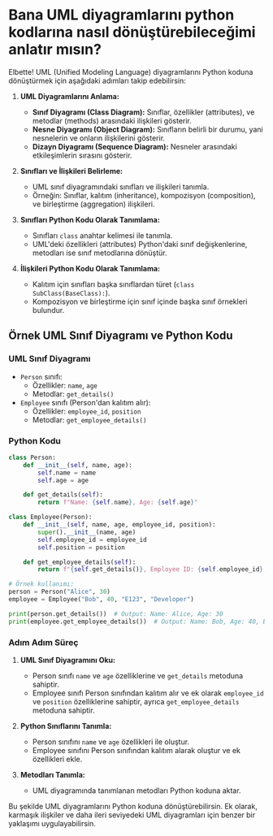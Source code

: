 # Bana UML diyagramlarını python kodlarına nasıl dönüştürebileceğimi anlatır mısın?

Elbette! UML (Unified Modeling Language) diyagramlarını Python koduna dönüştürmek için aşağıdaki adımları takip edebilirsin:

1. **UML Diyagramlarını Anlama:**
   - **Sınıf Diyagramı (Class Diagram):** Sınıflar, özellikler (attributes), ve metodlar (methods) arasındaki ilişkileri gösterir.
   - **Nesne Diyagramı (Object Diagram):** Sınıfların belirli bir durumu, yani nesnelerin ve onların ilişkilerini gösterir.
   - **Dizayn Diyagramı (Sequence Diagram):** Nesneler arasındaki etkileşimlerin sırasını gösterir.

2. **Sınıfları ve İlişkileri Belirleme:**
   - UML sınıf diyagramındaki sınıfları ve ilişkileri tanımla.
   - Örneğin: Sınıflar, kalıtım (inheritance), kompozisyon (composition), ve birleştirme (aggregation) ilişkileri.

3. **Sınıfları Python Kodu Olarak Tanımlama:**
   - Sınıfları `class` anahtar kelimesi ile tanımla.
   - UML'deki özellikleri (attributes) Python'daki sınıf değişkenlerine, metodları ise sınıf metodlarına dönüştür.

4. **İlişkileri Python Kodu Olarak Tanımlama:**
   - Kalıtım için sınıfları başka sınıflardan türet (`class SubClass(BaseClass):`).
   - Kompozisyon ve birleştirme için sınıf içinde başka sınıf örnekleri bulundur.

## Örnek UML Sınıf Diyagramı ve Python Kodu

### UML Sınıf Diyagramı

- `Person` sınıfı:
  - Özellikler: `name`, `age`
  - Metodlar: `get_details()`
- `Employee` sınıfı (Person'dan kalıtım alır):
  - Özellikler: `employee_id`, `position`
  - Metodlar: `get_employee_details()`

### Python Kodu

```python
class Person:
    def __init__(self, name, age):
        self.name = name
        self.age = age

    def get_details(self):
        return f"Name: {self.name}, Age: {self.age}"

class Employee(Person):
    def __init__(self, name, age, employee_id, position):
        super().__init__(name, age)
        self.employee_id = employee_id
        self.position = position

    def get_employee_details(self):
        return f"{self.get_details()}, Employee ID: {self.employee_id}, Position: {self.position}"

# Örnek kullanımı:
person = Person("Alice", 30)
employee = Employee("Bob", 40, "E123", "Developer")

print(person.get_details())  # Output: Name: Alice, Age: 30
print(employee.get_employee_details())  # Output: Name: Bob, Age: 40, Employee ID: E123, Position: Developer
```

### Adım Adım Süreç

1. **UML Sınıf Diyagramını Oku:**
   - Person sınıfı `name` ve `age` özelliklerine ve `get_details` metoduna sahiptir.
   - Employee sınıfı Person sınıfından kalıtım alır ve ek olarak `employee_id` ve `position` özelliklerine sahiptir, ayrıca `get_employee_details` metoduna sahiptir.

2. **Python Sınıflarını Tanımla:**
   - Person sınıfını `name` ve `age` özellikleri ile oluştur.
   - Employee sınıfını Person sınıfından kalıtım alarak oluştur ve ek özellikleri ekle.

3. **Metodları Tanımla:**
   - UML diyagramında tanımlanan metodları Python koduna aktar.

Bu şekilde UML diyagramlarını Python koduna dönüştürebilirsin. Ek olarak, karmaşık ilişkiler ve daha ileri seviyedeki UML diyagramları için benzer bir yaklaşımı uygulayabilirsin.
